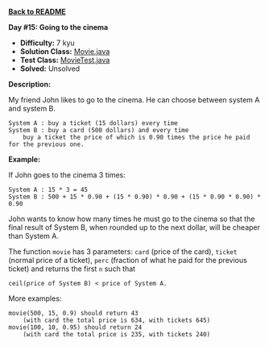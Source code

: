 <a href=https://github.com/michaelwm/KataDay><b>Back to README</b><a>

<b>Day #15: Going to the cinema</b>

* <b>Difficulty:</b> 7 kyu
* <b>Solution Class:</b> [Movie.java](Movie.java)
* <b>Test Class:</b> [MovieTest.java](MovieTest.java)
* <b>Solved:</b> Unsolved

<b>Description:</b>

My friend John likes to go to the cinema. He can choose between system A and system B.

<pre><code>System A : buy a ticket (15 dollars) every time
System B : buy a card (500 dollars) and every time
    buy a ticket the price of which is 0.90 times the price he paid for the previous one.</code></pre>

<b>Example:</b>

If John goes to the cinema 3 times:

<pre><code>System A : 15 * 3 = 45
System B : 500 + 15 * 0.90 + (15 * 0.90) * 0.90 + (15 * 0.90 * 0.90) * 0.90</code></pre>

John wants to know how many times he must go to the cinema so that the final result of System B, when rounded up to the next dollar, will be cheaper than System A.

The function <code>movie</code> has 3 parameters: <code>card</code> (price of the card), <code>ticket</code> (normal price of a ticket), <code>perc</code> (fraction of what he paid for the previous ticket) and returns the first <code>n</code> such that

<pre><code>ceil(price of System B) < price of System A.</code></pre>

More examples:

<pre><code>movie(500, 15, 0.9) should return 43
    (with card the total price is 634, with tickets 645)
movie(100, 10, 0.95) should return 24
    (with card the total price is 235, with tickets 240)</code></pre>